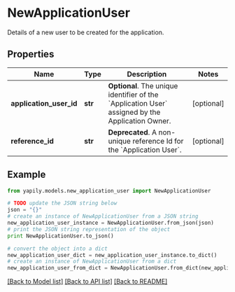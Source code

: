 # NewApplicationUser

Details of a new user to be created for the application.

## Properties
Name | Type | Description | Notes
------------ | ------------- | ------------- | -------------
**application_user_id** | **str** | __Optional__. The unique identifier of the &#x60;Application User&#x60; assigned by the Application Owner. | [optional] 
**reference_id** | **str** | __Deprecated__. A non-unique reference Id for the &#x60;Application User&#x60;. | [optional] 

## Example

```python
from yapily.models.new_application_user import NewApplicationUser

# TODO update the JSON string below
json = "{}"
# create an instance of NewApplicationUser from a JSON string
new_application_user_instance = NewApplicationUser.from_json(json)
# print the JSON string representation of the object
print NewApplicationUser.to_json()

# convert the object into a dict
new_application_user_dict = new_application_user_instance.to_dict()
# create an instance of NewApplicationUser from a dict
new_application_user_from_dict = NewApplicationUser.from_dict(new_application_user_dict)
```
[[Back to Model list]](../README.md#documentation-for-models) [[Back to API list]](../README.md#documentation-for-api-endpoints) [[Back to README]](../README.md)


